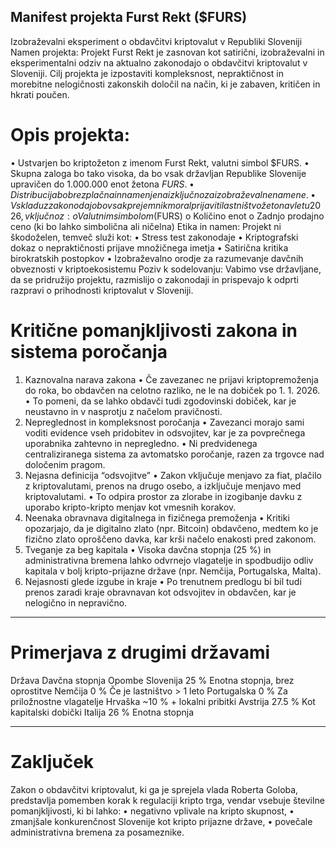 

## Manifest projekta Furst Rekt ($FURS)

Izobraževalni eksperiment o obdavčitvi kriptovalut v Republiki Sloveniji
Namen projekta:
Projekt Furst Rekt je zasnovan kot satirični, izobraževalni in eksperimentalni odziv na aktualno zakonodajo o obdavčitvi kriptovalut v Sloveniji. Cilj projekta je izpostaviti kompleksnost, nepraktičnost in morebitne nelogičnosti zakonskih določil na način, ki je zabaven, kritičen in hkrati poučen.

# Opis projekta:
•	Ustvarjen bo kriptožeton z imenom Furst Rekt, valutni simbol $FURS.
•	Skupna zaloga bo tako visoka, da bo vsak državljan Republike Slovenije upravičen do 1.000.000 enot žetona $FURS.
•	Distribucija bo brezplačna in namenjena izključno za izobraževalne namene.
•	V skladu z zakonodajo bo vsak prejemnik moral prijaviti lastništvo žetona v letu 2026, vključno z: 
o	Valutnim simbolom ($FURS)
o	Količino enot
o	Zadnjo prodajno ceno (ki bo lahko simbolična ali ničelna)
Etika in namen:
Projekt ni škodoželen, temveč služi kot:
•	Stress test zakonodaje
•	Kriptografski dokaz o nepraktičnosti prijave množičnega imetja
•	Satirična kritika birokratskih postopkov
•	Izobraževalno orodje za razumevanje davčnih obveznosti v kriptoekosistemu
Poziv k sodelovanju:
Vabimo vse državljane, da se pridružijo projektu, razmislijo o zakonodaji in prispevajo k odprti razpravi o prihodnosti kriptovalut v Sloveniji.




# Kritične pomanjkljivosti zakona in sistema poročanja
1. Kaznovalna narava zakona
•	Če zavezanec ne prijavi kriptopremoženja do roka, bo obdavčen na celotno razliko, ne le na dobiček po 1. 1. 2026.
•	To pomeni, da se lahko obdavči tudi zgodovinski dobiček, kar je neustavno in v nasprotju z načelom pravičnosti. 
2. Nepreglednost in kompleksnost poročanja
•	Zavezanci morajo sami voditi evidence vseh pridobitev in odsvojitev, kar je za povprečnega uporabnika zahtevno in nepregledno.
•	Ni predvidenega centraliziranega sistema za avtomatsko poročanje, razen za trgovce nad določenim pragom. 
3. Nejasna definicija “odsvojitve”
•	Zakon vključuje menjavo za fiat, plačilo z kriptovalutami, prenos na drugo osebo, a izključuje menjavo med kriptovalutami.
•	To odpira prostor za zlorabe in izogibanje davku z uporabo kripto-kripto menjav kot vmesnih korakov. 
4. Neenaka obravnava digitalnega in fizičnega premoženja
•	Kritiki opozarjajo, da je digitalno zlato (npr. Bitcoin) obdavčeno, medtem ko je fizično zlato oproščeno davka, kar krši načelo enakosti pred zakonom. 
5. Tveganje za beg kapitala
•	Visoka davčna stopnja (25 %) in administrativna bremena lahko odvrnejo vlagatelje in spodbudijo odliv kapitala v bolj kripto-prijazne države (npr. Nemčija, Portugalska, Malta). 
6. Nejasnosti glede izgube in kraje
•	Po trenutnem predlogu bi bil tudi prenos zaradi kraje obravnavan kot odsvojitev in obdavčen, kar je nelogično in nepravično. 
________________________________________
# Primerjava z drugimi državami
Država	Davčna stopnja	Opombe
Slovenija	25 %	Enotna stopnja, brez oprostitve
Nemčija	0 %	Če je lastništvo > 1 leto
Portugalska	0 %	Za priložnostne vlagatelje
Hrvaška	~10 %	+ lokalni pribitki
Avstrija	27.5 %	Kot kapitalski dobički
Italija	26 %	Enotna stopnja
		
________________________________________
# Zaključek
Zakon o obdavčitvi kriptovalut, ki ga je sprejela vlada Roberta Goloba, predstavlja pomemben korak k regulaciji kripto trga, vendar vsebuje številne pomanjkljivosti, ki bi lahko:
•	negativno vplivale na kripto skupnost,
•	zmanjšale konkurenčnost Slovenije kot kripto prijazne države,
•	povečale administrativna bremena za posameznike.

